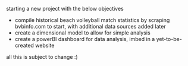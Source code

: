 starting a new project with the below objectives
- compile historical beach volleyball match statistics by scraping bvbinfo.com to start, with additional data sources added later
- create a dimensional model to allow for simple analysis
- create a powerBI dashboard for data analysis, imbed in a yet-to-be-created website

all this is subject to change :)
